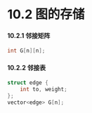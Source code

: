 # 10.2 图的存储

#### 10.2.1 邻接矩阵

```cpp
int G[n][n];
```

#### 10.2.2 邻接表

```cpp
struct edge {
    int to, weight;
};
vector<edge> G[n];
```

